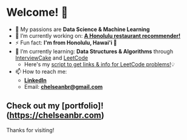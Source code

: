 # Welcome! 👋

- 💖 My passions are **Data Science & Machine Learning**
- 🔭 I’m currently working on: **[A Honolulu restaurant recommender!](https://github.com/chelseanbr/hon-eats-recommender)**
- ⚡ Fun fact: **I'm from Honolulu, Hawai'i 🌴**
- 🌱 I’m currently learning: **Data Structures & Algorithms** through [InterviewCake](https://InterviewCake.com) and [LeetCode](https://LeetCode.com)
  * Here's my [script to get links & info for LeetCode problems!](https://github.com/chelseanbr/get_leetcode_problems)💡
- 📫 How to reach me: 
  * **[LinkedIn](https://LinkedIn.com/chelseanbr)**
  * Email: **chelseanbr@gmail.com**
  
## Check out my [portfolio]!(https://chelseanbr.com)

Thanks for visiting!

<!--
- 🌱 I’m currently learning ...
- 👯 I’m looking to collaborate on ...
- 🤔 I’m looking for help with ...
- 💬 Ask me about ...
- 😄 Pronouns: ...
-->
